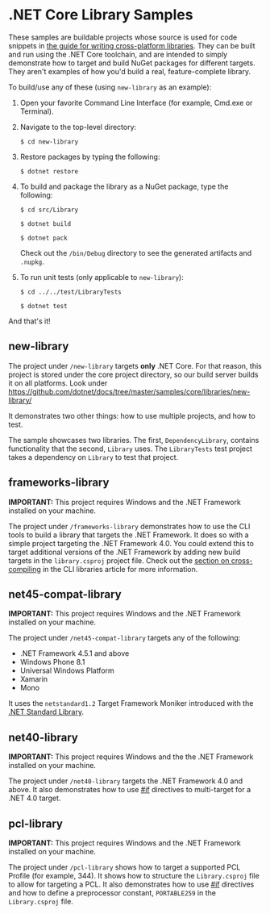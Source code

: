# .NET Core Library Samples

These samples are buildable projects whose source is used for code snippets in [the guide for writing cross-platform libraries](https://docs.microsoft.com/dotnet/articles/core/tutorials/libraries).  They can be built and run using the .NET Core toolchain, and are intended to simply demonstrate how to target and build NuGet packages for different targets.  They aren't examples of how you'd build a real, feature-complete library.

To build/use any of these (using `new-library` as an example):

1. Open your favorite Command Line Interface (for example, Cmd.exe or Terminal).

2. Navigate to the top-level directory:

	`$ cd new-library`

3. Restore packages by typing the following:

	`$ dotnet restore`
		
4. To build and package the library as a NuGet package, type the following:

	`$ cd src/Library`
	
	`$ dotnet build`
	
	`$ dotnet pack`
	
	Check out the `/bin/Debug` directory to see the generated artifacts and `.nupkg`.

5. To run unit tests (only applicable to `new-library`):

	`$ cd ../../test/LibraryTests`
	
	`$ dotnet test`

And that's it!

## new-library

The project under `/new-library` targets **only** .NET Core. For that reason,
this project is stored under the core project directory, so our build server builds it on
all platforms. Look under https://github.com/dotnet/docs/tree/master/samples/core/libraries/new-library/

It demonstrates two other things: how to use multiple projects, and how to test.

The sample showcases two libraries.  The first, `DependencyLibrary`, contains functionality that the second, `Library` uses.  The `LibraryTests` test project takes a dependency on `Library` to test that project.

## frameworks-library

**IMPORTANT:** This project requires Windows and the .NET Framework installed on your machine.

The project under `/frameworks-library` demonstrates how to use the CLI tools to build a library that targets the .NET Framework.  It does so with a simple project targeting the .NET Framework 4.0.  You could extend this to target additional versions of the .NET Framework by adding new build targets in the `library.csproj` project file.  Check out the [section on cross-compiling](https://docs.microsoft.com/dotnet/articles/core/tutorials/libraries#how-to-multitarget) in the CLI libraries article for more information.

## net45-compat-library

**IMPORTANT:** This project requires Windows and the .NET Framework installed on your machine.

The project under `/net45-compat-library` targets any of the following:

* .NET Framework 4.5.1 and above
* Windows Phone 8.1
* Universal Windows Platform
* Xamarin
* Mono

It uses the `netstandard1.2` Target Framework Moniker introduced with the [.NET Standard Library](https://docs.microsoft.com/en-us/dotnet/articles/standard/library).

## net40-library

**IMPORTANT:** This project requires Windows and the the .NET Framework installed on your machine.

The project under `/net40-library` targets the .NET Framework 4.0 and above.  It also demonstrates how to use [#if](https://docs.microsoft.com/en-us/dotnet/articles/csharp/language-reference/preprocessor-directives/preprocessor-if) directives to multi-target for a .NET 4.0 target.

## pcl-library

**IMPORTANT:** This project requires Windows and the .NET Framework installed on your machine.

The project under `/pcl-library` shows how to target a supported PCL Profile (for example, 344).  It shows how to structure the `Library.csproj` file to allow for targeting a PCL.  It also demonstrates how to use [#if](https://docs.microsoft.com/en-us/dotnet/articles/csharp/language-reference/preprocessor-directives/preprocessor-if) directives and how to define a preprocessor constant, `PORTABLE259` in the `Library.csproj` file.
